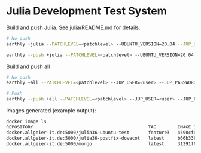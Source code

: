 # Julia Development Test System

Build and push Julia. See julia/README.md for details.

``` sh
# No push
earthly +julia --PATCHLEVEL=<patchlevel> --UBUNTU_VERSION=20.04 --JUP_USER=<user> --JUP_PASSWORD=<pw>

earthly --push +julia --PATCHLEVEL=<patchlevel> --UBUNTU_VERSION=20.04 --JUP_USER=<user> --JUP_PASSWORD=<pw>
```


Build and push all

``` sh
# No push
earthly +all --PATCHLEVEL=<patchlevel> --JUP_USER=<user> --JUP_PASSWORD=<pw>

# Push
earthly --push +all --PATCHLEVEL=<patchlevel> --JUP_USER=<user> --JUP_PASSWORD=<pw>
```

Images generated (example output):

``` sh
docker image ls
REPOSITORY                                           TAG        IMAGE ID       CREATED          SIZE
docker.allgeier-it.de:5000/julia36-ubuntu-test       feature3   4590cf608061   22 minutes ago   2.7GB
docker.allgeier-it.de:5000/julia36-postfix-dovecot   latest     b66b338dc024   24 minutes ago   210MB
docker.allgeier-it.de:5000/mongo                     latest     31291f65ee9a   24 minutes ago   700MB
```
